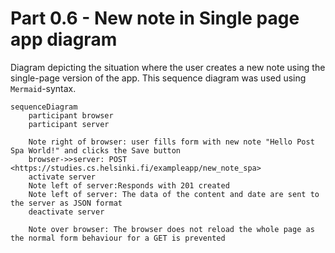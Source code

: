 # Part 0.6 - New note in Single page app diagram

Diagram  depicting the situation where the user creates a new note using the single-page version of the app. This sequence diagram was used using `Mermaid`-syntax.

```mermaid
sequenceDiagram
    participant browser
    participant server

    Note right of browser: user fills form with new note "Hello Post Spa World!" and clicks the Save button
    browser->>server: POST <https://studies.cs.helsinki.fi/exampleapp/new_note_spa>
    activate server
    Note left of server:Responds with 201 created
    Note left of server: The data of the content and date are sent to the server as JSON format
    deactivate server

    Note over browser: The browser does not reload the whole page as the normal form behaviour for a GET is prevented
```
